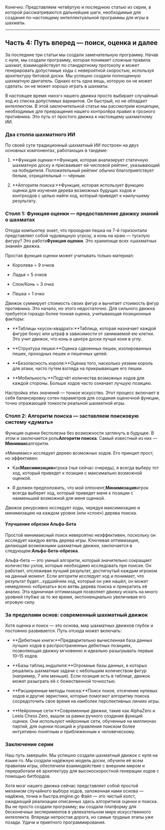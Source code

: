 Конечно. Представляем четвёртую и последнюю статью из серии, в которой рассматриваются дальнейшие шаги, необходимые для создания по-настоящему интеллектуальной программы для игры в шахматы.

---

## Часть 4: Путь вперед — поиск, оценка и далее

За последние три статьи мы создали замечательную программу. Начав с нуля, мы создали программу, которая понимает сложные правила шахмат, взаимодействует по стандартному протоколу и может генерировать допустимые ходы с невероятной скоростью, используя архитектуру битовой доски. Мы успешно создали полноценную шахматную двигатель. Однако есть одна вещь, которую он не может сделать: он не может хорошо играть в шахматы.

В настоящее время «мозг» нашего движка просто выбирает случайный ход из списка допустимых вариантов. Он быстрый, но не обладает интеллектом. В этой заключительной статье мы рассмотрим концепции, необходимые для превращения нашего контролёра правил в грозного противника. Это путь от простого движка к настоящему шахматному ИИ.

### Два столпа шахматного ИИ

По своей сути традиционный шахматный ИИ построен на двух основных компонентах, работающих в тандеме:

1. **Функция оценки:**Функция, которая анализирует статичную шахматную доску и присваивает ей числовой рейтинг, указывающий на победителя. Положительный рейтинг обычно благоприятствует белым, отрицательный — чёрным.
    
2. **Алгоритм поиска:**Функция, которая использует функцию оценки для изучения дерева возможных будущих ходов и контрходов с целью найти ход, который приведет к наилучшему результату.
    

### Столп 1: Функция оценки — предоставление движку знаний о шахматах

Откуда компьютер знает, что проходная пешка на 7-й горизонтали представляет собой чудовищную угрозу, а конь на краю — тусклую фигуру? Это работа**Функция оценки**. Это хранилище всех «шахматных знаний» движка.

Простая функция оценки может учитывать только материал:

- Королева = 9 очков
    
- Ладья = 5 очков
    
- Слон/Конь = 3 очка
    
- Пешка = 1 очко
    

Движок суммирует стоимость своих фигур и вычитает стоимость фигур противника. Это начало, но этого недостаточно. Для сильного движка требуется гораздо более тонкая оценка, учитывающая позиционные факторы:

- **Таблицы «кусок-квадрат»:**Таблица, которая назначает каждой фигуре бонус или штраф в зависимости от занимаемой ею клетки. Это учит движок, что конь в центре доски лучше коня в углу.
    
- **Структура пешки:**Оценка сдвоенных пешек, изолированных пешек, проходных пешек и пешечных цепей.
    
- **Безопасность короля:**Оценка того, насколько уязвим король для атаки, часто путем взгляда на прикрывающие его пешки.
    
- **Мобильность:**Подсчёт количества возможных ходов для каждой стороны. Больше ходов часто означает лучшую позицию.
    

Настройка этих значений — тонкое искусство. Этот процесс включает в себя балансировку сотен параметров для создания оценочной функции, точно отражающей тонкости реальной шахматной игры.

### Столп 2: Алгоритм поиска — заставляем поисковую систему «думать»

Функция оценки бесполезна без возможности заглянуть в будущее. В этом и заключается роль**Алгоритм поиска**. Самый известный из них —**Минимакс**алгоритм.

«Минимакс» исследует дерево возможных ходов. Его принцип прост, но эффективен:

- Как**Максимизация**игрока (чья сейчас очередь), я всегда выберу тот ход, который приведет к позиции с максимально возможной оценкой.
    
- Я должен предположить, что мой оппонент,**Минимизация**игрок всегда выберет ход, который приведет меня к позиции с наименьшей возможной для меня оценкой.
    

Движок рекурсивно исследует ходы, чередуя максимизацию и минимизацию на каждом уровне (или «слое») дерева поиска.

#### Улучшение обрезки Альфа-Бета

Простой минимаксный поиск невероятно неэффективен, поскольку он исследует каждую ветвь дерева игры. Ключевая оптимизация, делающая возможными шахматные движки, заключается в следующем:**Альфа-Бета-обрезка**.

Альфа-бета — это умный алгоритм, который значительно сокращает количество узлов, которые необходимо исследовать при поиске. Он работает, отслеживая лучший результат, достигнутый каждым игроком на данный момент. Если алгоритм исследует ход и понимает, что результат будет…худшийчем ход, который он уже нашёл, он может немедленно «обрезать» всю ветвь дерева поиска и прекратить её анализ. Эта единичная оптимизация позволяет движку искать на много уровней глубже за то же время, экспоненциально увеличивая его игровую силу.

### За пределами основ: современный шахматный движок

Хотя оценка и поиск — это основа, мир шахматных движков глубок и постоянно развивается. Путь отсюда может включать:

- **Дебютные книги:**Предварительно вычисленная база данных лучших ходов в распространенных дебютных позициях, позволяющая движку мгновенно и идеально разыгрывать первые 10–15 ходов.
    
- **Базы таблиц эндшпиля:**Огромные базы данных, в которых решались шахматные задачи с небольшим количеством фигур (например, 7 или меньше). Если позиция есть в таблице, движок может разыграть её с божественной точностью.
    
- **Расширенные методы поиска:**Поиск покоя, отсечение нулевых ходов и другие эвристики, которые помогают алгоритму поиска сосредоточить свое время на наиболее перспективных линиях игры.
    
- **Нейронные сети:**Современные движки, такие как AlphaZero и Leela Chess Zero, вышли за рамки ручного создания функций оценки. Они используют нейронные сети, обученные на миллионах партий, для оценки позиций и управления поиском более интуитивно понятным и приближенным к человеческому.
    

### Заключение серии

Наш путь завершён. Мы успешно создали шахматный движок с нуля на языке го. Мы создали надёжную модель доски, обучили её всем правилам игры, обеспечили взаимодействие с внешним миром и переработали её архитектуру для высокоскоростной генерации ходов с помощью битбордов.

Хотя мозг нашего движка сейчас представляет собой простой механизм случайного выбора ходов, заложенная нами основа — надёжна, точна и быстра.engine.go Файл — это чистый холст, ожидающий реализации описанных здесь алгоритмов оценки и поиска. Вы не просто создали программу; вы создали платформу для бесконечных экспериментов в увлекательном мире искусственного интеллекта. Впереди непростая дорога, но самые трудные этапы уже позади. Удачи и приятного программирования.